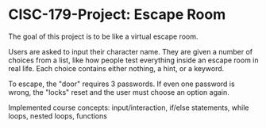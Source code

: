 # CISC-179-Project: Escape Room

The goal of this project is to be like a virtual escape room.

Users are asked to input their character name.
They are given a number of choices from a list, like how people test everything inside an escape room in real life.
Each choice contains either nothing, a hint, or a keyword.

To escape, the "door" requires 3 passwords. 
If even one password is wrong, the "locks" reset and the user must choose an option again.

Implemented course concepts: input/interaction, if/else statements, while loops, nested loops, functions
